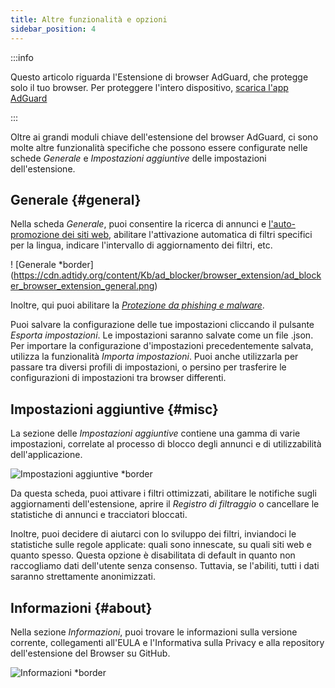 ```yaml
---
title: Altre funzionalità e opzioni
sidebar_position: 4
---
```


:::info

Questo articolo riguarda l'Estensione di browser AdGuard, che protegge solo il tuo browser. Per proteggere l'intero dispositivo, [scarica l'app AdGuard](https://agrd.io/download-kb-adblock)

:::

Oltre ai grandi moduli chiave dell'estensione del browser AdGuard, ci sono molte altre funzionalità specifiche che possono essere configurate nelle schede _Generale_ e _Impostazioni aggiuntive_ delle impostazioni dell'estensione.

## Generale {#general}

Nella scheda _Generale_, puoi consentire la ricerca di annunci e [l'auto-promozione dei siti web](/general/ad-filtering/search-ads), abilitare l'attivazione automatica di filtri specifici per la lingua, indicare l'intervallo di aggiornamento dei filtri, etc.

! [Generale \*border] (https://cdn.adtidy.org/content/Kb/ad_blocker/browser_extension/ad_blocker_browser_extension_general.png)

Inoltre, qui puoi abilitare la [_Protezione da phishing e malware_](/general/browsing-security).

Puoi salvare la configurazione delle tue impostazioni cliccando il pulsante _Esporta impostazioni_. Le impostazioni saranno salvate come un file .json. Per importare la configurazione d'impostazioni precedentemente salvata, utilizza la funzionalità _Importa impostazioni_. Puoi anche utilizzarla per passare tra diversi profili di impostazioni, o persino per trasferire le configurazioni di impostazioni tra browser differenti.

## Impostazioni aggiuntive {#misc}

La sezione delle _Impostazioni aggiuntive_ contiene una gamma di varie impostazioni, correlate al processo di blocco degli annunci e di utilizzabilità dell'applicazione.

![Impostazioni aggiuntive \*border](https://cdn.adtidy.org/content/Kb/ad_blocker/browser_extension/ad_blocker_browser_extension_additional_settings.png)

Da questa scheda, puoi attivare i filtri ottimizzati, abilitare le notifiche sugli aggiornamenti dell'estensione, aprire il _Registro di filtraggio_ o cancellare le statistiche di annunci e tracciatori bloccati.

Inoltre, puoi decidere di aiutarci con lo sviluppo dei filtri, inviandoci le statistiche sulle regole applicate: quali sono innescate, su quali siti web e quanto spesso. Questa opzione è disabilitata di default in quanto non raccogliamo dati dell'utente senza consenso. Tuttavia, se l'abiliti, tutti i dati saranno strettamente anonimizzati.

## Informazioni {#about}

Nella sezione _Informazioni_, puoi trovare le informazioni sulla versione corrente, collegamenti all'EULA e l'Informativa sulla Privacy e alla repository dell'estensione del Browser su GitHub.

![Informazioni \*border](https://cdn.adtidy.org/content/Kb/ad_blocker/browser_extension/ad_blocker_browser_extension_about.png)
